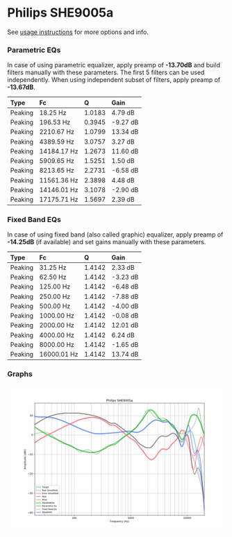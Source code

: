 # Philips SHE9005a
See [usage instructions](https://github.com/jaakkopasanen/AutoEq#usage) for more options and info.

### Parametric EQs
In case of using parametric equalizer, apply preamp of **-13.70dB** and build filters manually
with these parameters. The first 5 filters can be used independently.
When using independent subset of filters, apply preamp of **-13.67dB**.

| Type    | Fc          |      Q | Gain     |
|:--------|:------------|:-------|:---------|
| Peaking | 18.25 Hz    | 1.0183 | 4.79 dB  |
| Peaking | 196.53 Hz   | 0.3945 | -9.27 dB |
| Peaking | 2210.67 Hz  | 1.0799 | 13.34 dB |
| Peaking | 4389.59 Hz  | 3.0757 | 3.27 dB  |
| Peaking | 14184.17 Hz | 1.2673 | 11.60 dB |
| Peaking | 5909.65 Hz  | 1.5251 | 1.50 dB  |
| Peaking | 8213.65 Hz  | 2.2731 | -6.58 dB |
| Peaking | 11561.36 Hz | 2.3898 | 4.48 dB  |
| Peaking | 14146.01 Hz | 3.1078 | -2.90 dB |
| Peaking | 17175.71 Hz | 1.5697 | 2.39 dB  |

### Fixed Band EQs
In case of using fixed band (also called graphic) equalizer, apply preamp of **-14.25dB**
(if available) and set gains manually with these parameters.

| Type    | Fc          |      Q | Gain     |
|:--------|:------------|:-------|:---------|
| Peaking | 31.25 Hz    | 1.4142 | 2.33 dB  |
| Peaking | 62.50 Hz    | 1.4142 | -3.23 dB |
| Peaking | 125.00 Hz   | 1.4142 | -6.48 dB |
| Peaking | 250.00 Hz   | 1.4142 | -7.88 dB |
| Peaking | 500.00 Hz   | 1.4142 | -4.00 dB |
| Peaking | 1000.00 Hz  | 1.4142 | -0.08 dB |
| Peaking | 2000.00 Hz  | 1.4142 | 12.01 dB |
| Peaking | 4000.00 Hz  | 1.4142 | 6.24 dB  |
| Peaking | 8000.00 Hz  | 1.4142 | -1.65 dB |
| Peaking | 16000.01 Hz | 1.4142 | 13.74 dB |

### Graphs
![](./Philips%20SHE9005a.png)